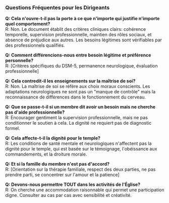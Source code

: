 ### Questions Fréquentes pour les Dirigeants

**Q: Cela n'ouvre-t-il pas la porte à ce que n'importe qui justifie n'importe quel comportement?**</BR>
R: Non. Le document établit des critères cliniques clairs: cohérence temporelle, supervision professionnelle, maintien des rôles sociaux, et absence de préjudice aux autres. Les besoins légitimes sont vérifiables par des professionnels qualifiés.

**Q: Comment différencions-nous entre besoin légitime et préférence personnelle?**</BR>
R: [Critères spécifiques du DSM-5, permanence neurologique, évaluation professionnelle]

**Q: Cela contredit-il les enseignements sur la maîtrise de soi?**</BR>
R: Non. La maîtrise de soi se réfère aux choix moraux conscients. Les adaptations neurologiques ne sont pas un "manque de contrôle" mais la reconnaissance de différences dans le fonctionnement du cerveau.

**Q: Que se passe-t-il si un membre dit avoir un besoin mais ne cherche pas d'aide professionnelle?**</BR>
R: Encourager gentiment la supervision professionnelle, mais ne pas conditionner le soutien à cela. La dignité ne requiert pas de diagnostic formel.

**Q: Cela affecte-t-il la dignité pour le temple?**</BR>
R: Les conditions de santé mentale et neurologiques n'affectent pas la dignité pour le temple, qui est basée sur le témoignage, l'obéissance aux commandements, et la droiture morale.

**Q: Et si la famille du membre n'est pas d'accord?**</BR>
R: [Orientation sur la thérapie familiale, respect des deux parties, ne pas prendre parti, se concentrer sur l'amour et la patience]

**Q: Devons-nous permettre TOUT dans les activités de l'Église?**</BR>
R: On cherche une accommodation raisonnable qui permet une participation digne. Consulter au cas par cas avec sensibilité et créativité.

